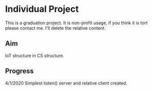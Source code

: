 # Individual Project

This is a graduation project. It is non-profit usage, if you think it is tort please contact me. I'll delete the relative content.

## Aim

IoT structure in CS structure.

## Progress

4/1/2020 Simplest listen() server and relative client created.